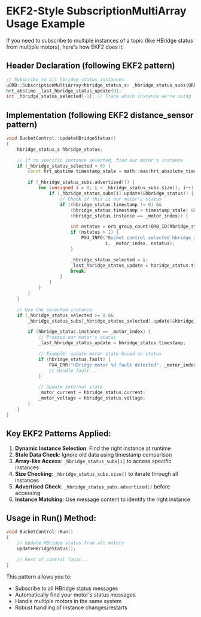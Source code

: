 # EKF2-Style SubscriptionMultiArray Usage Example

If you need to subscribe to multiple instances of a topic (like HBridge status from multiple motors), here's how EKF2 does it:

## Header Declaration (following EKF2 pattern)

```cpp
// Subscribe to all hbridge_status instances
uORB::SubscriptionMultiArray<hbridge_status_s> _hbridge_status_subs{ORB_ID::hbridge_status};
hrt_abstime _last_hbridge_status_update{0};
int _hbridge_status_selected{-1}; // Track which instance we're using
```

## Implementation (following EKF2 distance_sensor pattern)

```cpp
void BucketControl::updateHBridgeStatus()
{
    hbridge_status_s hbridge_status;

    // If no specific instance selected, find our motor's instance
    if (_hbridge_status_selected < 0) {
        const hrt_abstime timestamp_stale = math::max(hrt_absolute_time(), 100_ms) - 100_ms;

        if (_hbridge_status_subs.advertised()) {
            for (unsigned i = 0; i < _hbridge_status_subs.size(); i++) {
                if (_hbridge_status_subs[i].update(&hbridge_status)) {
                    // Check if this is our motor's status
                    if ((hbridge_status.timestamp != 0) &&
                        (hbridge_status.timestamp > timestamp_stale) &&
                        (hbridge_status.instance == _motor_index)) {

                        int nstatus = orb_group_count(ORB_ID(hbridge_status));
                        if (nstatus > 1) {
                            PX4_INFO("Bucket control selected hbridge_status:%d (motor %d, %d advertised)",
                                     i, _motor_index, nstatus);
                        }

                        _hbridge_status_selected = i;
                        _last_hbridge_status_update = hbridge_status.timestamp;
                        break;
                    }
                }
            }
        }
    }

    // Use the selected instance
    if (_hbridge_status_selected >= 0 &&
        _hbridge_status_subs[_hbridge_status_selected].update(&hbridge_status)) {

        if (hbridge_status.instance == _motor_index) {
            // Process our motor's status
            _last_hbridge_status_update = hbridge_status.timestamp;

            // Example: update motor state based on status
            if (hbridge_status.fault) {
                PX4_ERR("HBridge motor %d fault detected", _motor_index);
                // Handle fault...
            }

            // Update internal state
            _motor_current = hbridge_status.current;
            _motor_voltage = hbridge_status.voltage;
        }
    }
}
```

## Key EKF2 Patterns Applied:

1. **Dynamic Instance Selection**: Find the right instance at runtime
2. **Stale Data Check**: Ignore old data using timestamp comparison
3. **Array-like Access**: `_hbridge_status_subs[i]` to access specific instances
4. **Size Checking**: `_hbridge_status_subs.size()` to iterate through all instances
5. **Advertised Check**: `_hbridge_status_subs.advertised()` before accessing
6. **Instance Matching**: Use message content to identify the right instance

## Usage in Run() Method:

```cpp
void BucketControl::Run()
{
    // Update HBridge status from all motors
    updateHBridgeStatus();

    // Rest of control logic...
}
```

This pattern allows you to:
- Subscribe to all HBridge status messages
- Automatically find your motor's status messages
- Handle multiple motors in the same system
- Robust handling of instance changes/restarts
